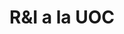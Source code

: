 ---
title: R&I a la UOC
general:
  - nom_spinoff: SpeakApps
    text_breu: Eines i activitats per a l'aprenentatge oral de les llengües
    img_background: /img/detall_solucions_principal2.png
    tipologia: Solucio_tecnologica
    sector: e-Learning
    logo: /img/speakAppLogo.png
    keywords: 
      - value: keyword_1
      - value: keyword_2
      - value: keyword_3
    xarxes:
      - xarxa: facebook
        address: www.facebook.com/user/4566135789
sobre_spinoff: 
  - titol: Sobre Tecnología
    descripcio: Lorem ipsum dolor sit amet, consectetur adipiscing elit. Integer mattis ligula sollicitudin velit rhoncus pulvinar. Sed egestas augue et dui commodo dignissim. Suspendisse interdum porttitor justo feugiat porttitor. Donec faucibus consequat dictum. Donec dignissim pretium porttitor. Fusce dictum lectus tellus. Cum sociis natoque penatibus et magnis dis parturient montes, nascetur ridiculus mus. Etiam orci ex, pharetra ac elementum non, lobortis sit amet erat.
    docs_rel:
      - path:
        url: 
        size: 
        type:  
productes_serveis:
  - titol: Aspectes Innovadors
    descripcio: Lorem ipsum dolor sit amet, consectetur adipiscing elit. Integer mattis ligula sollicitudin velit rhoncus pulvinar. Sed egestas augue et dui commodo dignissim. Suspendisse interdum porttitor justo feugiat porttitor. Donec faucibus consequat dictum. Donec dignissim pretium porttitor. Fusce dictum lectus tellus. Cum sociis natoque penatibus et magnis dis parturient montes, nascetur ridiculus mus. Etiam orci ex, pharetra ac elementum non, lobortis sit amet erat.
    docs_rel:
      - path:
        url: 
        size: 
        type:  
clients: 
  - titol: Aplicacions
    descripcio: Lorem ipsum dolor sit amet, consectetur adipiscing elit. Integer mattis ligula sollicitudin velit rhoncus pulvinar. Sed egestas augue et dui commodo dignissim. Suspendisse interdum porttitor justo feugiat porttitor. Donec faucibus consequat dictum. Donec dignissim pretium porttitor. Fusce dictum lectus tellus. Cum sociis natoque penatibus et magnis dis parturient montes, nascetur ridiculus mus. Etiam orci ex, pharetra ac elementum non, lobortis sit amet erat.
    docs_rel:
      - path:
        url: 
        size: 
        type: 
casos_exit:
  - titol: Aspectes Innovadors
    descripcio: Lorem ipsum dolor sit amet, consectetur adipiscing elit. Integer mattis ligula sollicitudin velit rhoncus pulvinar. Sed egestas augue et dui commodo dignissim. Suspendisse interdum porttitor justo feugiat porttitor. Donec faucibus consequat dictum. Donec dignissim pretium porttitor. Fusce dictum lectus tellus. Cum sociis natoque penatibus et magnis dis parturient montes, nascetur ridiculus mus. Etiam orci ex, pharetra ac elementum non, lobortis sit amet erat.
    img: /path
    url_cas_exit: www.url.com
grups_recerca:
  - grups:
    investigadors:
contacte:
  - text: Contacte 1
    address: Adreça 1 S/N
    telefon: 666666666
    email: contacte1@gmail.com
---